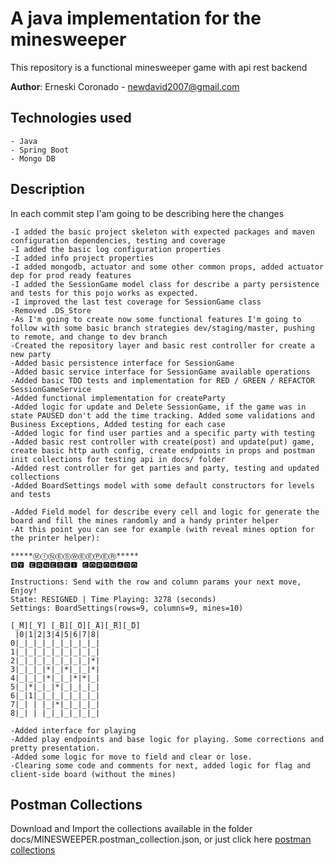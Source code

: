# A java implementation for the minesweeper

This repository is a functional minesweeper game with api rest backend

**Author**: Erneski Coronado  - newdavid2007@gmail.com

## Technologies used

    - Java
    - Spring Boot
    - Mongo DB
    


## Description

In each commit step I'am going to be describing here the changes

    -I added the basic project skeleton with expected packages and maven configuration dependencies, testing and coverage
    -I added the basic log configuration properties
    -I added info project properties
    -I added mongodb, actuator and some other common props, added actuator dep for prod ready features
    -I added the SessionGame model class for describe a party persistence and tests for this pojo works as expected.
    -I improved the last test coverage for SessionGame class
    -Removed .DS_Store
    -As I'm going to create now some functional features I'm going to follow with some basic branch strategies dev/staging/master, pushing to remote, and change to dev branch 
    -Created the repository layer and basic rest controller for create a new party
    -Added basic persistence interface for SessionGame
    -Added basic service interface for SessionGame available operations
    -Added basic TDD tests and implementation for RED / GREEN / REFACTOR SessionGameService
    -Added functional implementation for createParty
    -Added logic for update and Delete SessionGame, if the game was in state PAUSED don't add the time tracking. Added some validations and Business Exceptions, Added testing for each case
    -Added logic for find user parties and a specific party with testing
    -Added basic rest controller with create(post) and update(put) game, create basic http auth config, create endpoints in props and postman init collections for testing api in docs/ folder
    -Added rest controller for get parties and party, testing and updated collections
    -Added BoardSettings model with some default constructors for levels and tests
    
    -Added Field model for describe every cell and logic for generate the board and fill the mines randomly and a handy printer helper
    -At this point you can see for example (with reveal mines option for the printer helper):  
    
	*****ⓂⒾⓃⒺⓈⓌⒺⒺⓅⒺⓇ*****
	🅱🆈 🅴🆁🅽🅴🆂🅺🅸 🅲🅾🆁🅾🅽🅰🅳🅾
	
	Instructions: Send with the row and column params your next move, Enjoy!
	State: RESIGNED | Time Playing: 3278 (seconds)
	Settings: BoardSettings(rows=9, columns=9, mines=10)
	
	[̲̅M][̲̅Y] [̲̅B][̲̅O][̲̅A][̲̅R][̲̅D]
	 |0|1|2|3|4|5|6|7|8|
	0|_|_|_|_|_|_|_|_|_|
	1|_|_|_|_|_|_|_|_|_|
	2|_|_|_|_|_|_|_|_|*|
	3|_|_|_|*|_|*|_|_|*|
	4|_|_|_|*|_|_|*|*|_|
	5|_|*|_|_|*|_|_|_|_|
	6|_|1|_|_|_|_|_|_|_|
	7|_| | |_|*|_|_|_|_|
	8|_| | |_|_|_|_|_|_|
	
	-Added interface for playing
	-Added play endpoints and base logic for playing. Some corrections and pretty presentation.
	-Added some logic for move to field and clear or lose.
	-Clearing some code and comments for next, added logic for flag and client-side board (without the mines)

   
## Postman Collections

Download and Import the collections available in the folder docs/MINESWEEPER.postman_collection.json, or just click here [postman collections](docs/MINESWEEPER.postman_collection.json)

